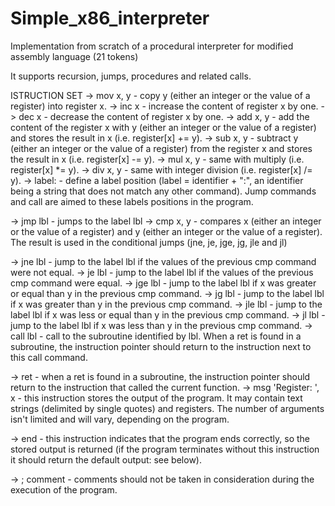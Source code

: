 # Simple_x86_interpreter

Implementation from scratch of a procedural interpreter for modified assembly language (21 tokens)

It supports recursion, jumps, procedures and related calls.

ISTRUCTION SET
-> mov x, y - copy y (either an integer or the value of a register) into register x.
-> inc x - increase the content of register x by one.
-> dec x - decrease the content of register x by one.
-> add x, y - add the content of the register x with y (either an integer or the value of a register) and stores the result in x (i.e. register[x] += y).
-> sub x, y - subtract y (either an integer or the value of a register) from the register x and stores the result in x (i.e. register[x] -= y).
-> mul x, y - same with multiply (i.e. register[x] *= y).
-> div x, y - same with integer division (i.e. register[x] /= y).
-> label: - define a label position (label = identifier + ":", an identifier being a string that does not match any other command). Jump commands and call are aimed to these labels positions in the program.

-> jmp lbl - jumps to the label lbl
-> cmp x, y - compares x (either an integer or the value of a register) and y (either an integer or the value of a register). The result is used in the conditional jumps (jne, je, jge, jg, jle and jl)

-> jne lbl - jump to the label lbl if the values of the previous cmp command were not equal.
-> je lbl - jump to the label lbl if the values of the previous cmp command were equal.
-> jge lbl - jump to the label lbl if x was greater or equal than y in the previous cmp command.
-> jg lbl - jump to the label lbl if x was greater than y in the previous cmp command.
-> jle lbl - jump to the label lbl if x was less or equal than y in the previous cmp command.
-> jl lbl - jump to the label lbl if x was less than y in the previous cmp command.
-> call lbl - call to the subroutine identified by lbl. When a ret is found in a subroutine, the instruction pointer should return to the instruction next to this call command.

-> ret - when a ret is found in a subroutine, the instruction pointer should return to the instruction that called the current function.
-> msg 'Register: ', x - this instruction stores the output of the program. It may contain text strings (delimited by single quotes) and registers. The number of arguments isn't limited and will vary, depending on the program.

-> end - this instruction indicates that the program ends correctly, so the stored output is returned (if the program terminates without this instruction it should return the default output: see below).

-> ; comment - comments should not be taken in consideration during the execution of the program.
